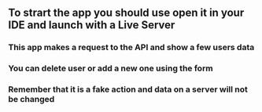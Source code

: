## To strart the app you should use open it in your IDE and launch with a Live Server

### This app makes a request to the API and show a few users data
### You can delete user or add a new one using the form
### Remember that it is a fake action and data on a server will not be changed